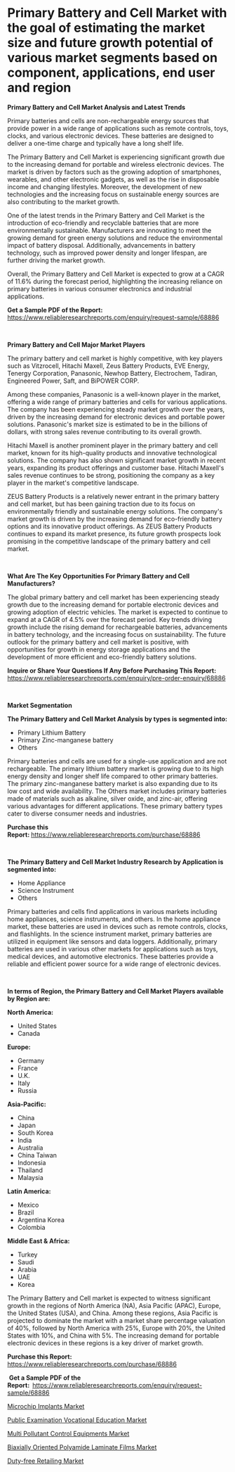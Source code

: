 <p><h1>Primary Battery and Cell Market with the goal of estimating the market size and future growth potential of various market segments based on component, applications, end user and region</h1></p><p><strong>Primary Battery and Cell Market Analysis and Latest Trends</strong></p>
<p><p>Primary batteries and cells are non-rechargeable energy sources that provide power in a wide range of applications such as remote controls, toys, clocks, and various electronic devices. These batteries are designed to deliver a one-time charge and typically have a long shelf life.</p><p>The Primary Battery and Cell Market is experiencing significant growth due to the increasing demand for portable and wireless electronic devices. The market is driven by factors such as the growing adoption of smartphones, wearables, and other electronic gadgets, as well as the rise in disposable income and changing lifestyles. Moreover, the development of new technologies and the increasing focus on sustainable energy sources are also contributing to the market growth.</p><p>One of the latest trends in the Primary Battery and Cell Market is the introduction of eco-friendly and recyclable batteries that are more environmentally sustainable. Manufacturers are innovating to meet the growing demand for green energy solutions and reduce the environmental impact of battery disposal. Additionally, advancements in battery technology, such as improved power density and longer lifespan, are further driving the market growth.</p><p>Overall, the Primary Battery and Cell Market is expected to grow at a CAGR of 11.6% during the forecast period, highlighting the increasing reliance on primary batteries in various consumer electronics and industrial applications.</p></p>
<p><strong>Get a Sample PDF of the Report:&nbsp;</strong> <a href="https://www.reliableresearchreports.com/enquiry/request-sample/68886">https://www.reliableresearchreports.com/enquiry/request-sample/68886</a></p>
<p>&nbsp;</p>
<p><strong>Primary Battery and Cell Major Market Players</strong></p>
<p><p>The primary battery and cell market is highly competitive, with key players such as Vitzrocell, Hitachi Maxell, Zeus Battery Products, EVE Energy, Tenergy Corporation, Panasonic, Newhop Battery, Electrochem, Tadiran, Engineered Power, Saft, and BiPOWER CORP. </p><p>Among these companies, Panasonic is a well-known player in the market, offering a wide range of primary batteries and cells for various applications. The company has been experiencing steady market growth over the years, driven by the increasing demand for electronic devices and portable power solutions. Panasonic's market size is estimated to be in the billions of dollars, with strong sales revenue contributing to its overall growth.</p><p>Hitachi Maxell is another prominent player in the primary battery and cell market, known for its high-quality products and innovative technological solutions. The company has also shown significant market growth in recent years, expanding its product offerings and customer base. Hitachi Maxell's sales revenue continues to be strong, positioning the company as a key player in the market's competitive landscape.</p><p>ZEUS Battery Products is a relatively newer entrant in the primary battery and cell market, but has been gaining traction due to its focus on environmentally friendly and sustainable energy solutions. The company's market growth is driven by the increasing demand for eco-friendly battery options and its innovative product offerings. As ZEUS Battery Products continues to expand its market presence, its future growth prospects look promising in the competitive landscape of the primary battery and cell market.</p></p>
<p>&nbsp;</p>
<p><strong>What Are The Key Opportunities For Primary Battery and Cell Manufacturers?</strong></p>
<p><p>The global primary battery and cell market has been experiencing steady growth due to the increasing demand for portable electronic devices and growing adoption of electric vehicles. The market is expected to continue to expand at a CAGR of 4.5% over the forecast period. Key trends driving growth include the rising demand for rechargeable batteries, advancements in battery technology, and the increasing focus on sustainability. The future outlook for the primary battery and cell market is positive, with opportunities for growth in energy storage applications and the development of more efficient and eco-friendly battery solutions.</p></p>
<p><strong>Inquire or Share Your Questions If Any Before Purchasing This Report:</strong> <a href="https://www.reliableresearchreports.com/enquiry/pre-order-enquiry/68886">https://www.reliableresearchreports.com/enquiry/pre-order-enquiry/68886</a></p>
<p>&nbsp;</p>
<p><strong>Market Segmentation</strong></p>
<p><strong>The Primary Battery and Cell Market Analysis by types is segmented into:</strong></p>
<p><ul><li>Primary Lithium Battery</li><li>Primary Zinc-manganese battery</li><li>Others</li></ul></p>
<p><p>Primary batteries and cells are used for a single-use application and are not rechargeable. The primary lithium battery market is growing due to its high energy density and longer shelf life compared to other primary batteries. The primary zinc-manganese battery market is also expanding due to its low cost and wide availability. The Others market includes primary batteries made of materials such as alkaline, silver oxide, and zinc-air, offering various advantages for different applications. These primary battery types cater to diverse consumer needs and industries.</p></p>
<p><strong>Purchase this Report:&nbsp;</strong><a href="https://www.reliableresearchreports.com/purchase/68886">https://www.reliableresearchreports.com/purchase/68886</a></p>
<p>&nbsp;</p>
<p><strong>The Primary Battery and Cell Market Industry Research by Application is segmented into:</strong></p>
<p><ul><li>Home Appliance</li><li>Science Instrument</li><li>Others</li></ul></p>
<p><p>Primary batteries and cells find applications in various markets including home appliances, science instruments, and others. In the home appliance market, these batteries are used in devices such as remote controls, clocks, and flashlights. In the science instrument market, primary batteries are utilized in equipment like sensors and data loggers. Additionally, primary batteries are used in various other markets for applications such as toys, medical devices, and automotive electronics. These batteries provide a reliable and efficient power source for a wide range of electronic devices.</p></p>
<p>&nbsp;</p>
<p><strong>In terms of Region, the Primary Battery and Cell Market Players available by Region are:</strong></p>
<p>
    <p> <strong> North America: </strong>
        <ul>
            <li>United States</li>
            <li>Canada</li>
        </ul>
        </p> 
    <p> <strong> Europe: </strong>
        <ul>
            <li>Germany</li>
            <li>France</li>
            <li>U.K.</li>
            <li>Italy</li>
            <li>Russia</li>
        </ul>
        </p> 
    <p> <strong> Asia-Pacific: </strong>
        <ul>
            <li>China</li>
            <li>Japan</li>
            <li>South Korea</li>
            <li>India</li>
            <li>Australia</li>
            <li>China Taiwan</li>
            <li>Indonesia</li>
            <li>Thailand</li>
            <li>Malaysia</li>
        </ul>
        </p> 
    <p> <strong> Latin America: </strong>
        <ul>
            <li>Mexico</li>
            <li>Brazil</li>
            <li>Argentina Korea</li>
            <li>Colombia</li>
        </ul>
        </p> 
    <p> <strong> Middle East & Africa: </strong>
        <ul>
            <li>Turkey</li>
            <li>Saudi</li>
            <li>Arabia</li>
            <li>UAE</li>
            <li>Korea</li>
        </ul>
    </p>
    </p>
<p><p>The Primary Battery and Cell market is expected to witness significant growth in the regions of North America (NA), Asia Pacific (APAC), Europe, the United States (USA), and China. Among these regions, Asia Pacific is projected to dominate the market with a market share percentage valuation of 40%, followed by North America with 25%, Europe with 20%, the United States with 10%, and China with 5%. The increasing demand for portable electronic devices in these regions is a key driver of market growth.</p></p>
<p><strong>Purchase this Report: </strong><a href="https://www.reliableresearchreports.com/purchase/68886">https://www.reliableresearchreports.com/purchase/68886</a></p>
<p>&nbsp;<strong>Get a Sample PDF of the Report:&nbsp;&nbsp;</strong><a href="https://www.reliableresearchreports.com/enquiry/request-sample/68886">https://www.reliableresearchreports.com/enquiry/request-sample/68886</a></p>
<p><strong></strong></p>
<p><p><a href="https://view.publitas.com/reportprime-1/microchip-implants-market-size-market-trends-and-growth-outlook-forecasted-for-period-from-2024-to-2031/">Microchip Implants Market</a></p><p><a href="https://iodized-pantydraco-05c.notion.site/Public-Examination-Vocational-Education-Market-Research-Report-Provides-Critical-Insights-that-can-h-3b3ca14030bb4dcbb89fe612965e11be">Public Examination Vocational Education Market</a></p><p><a href="https://issuu.com/reportprime-2/docs/multi-pollutant-control-equipments-market-size-203">Multi Pollutant Control Equipments Market</a></p><p><a href="https://view.publitas.com/reportprime-1/biaxially-oriented-polyamide-laminate-films-market-dynamics-2024-2031-also-about-its-market-trends-projections-and-opportunities/">Biaxially Oriented Polyamide Laminate Films Market</a></p><p><a href="https://three-jumbo-f6d.notion.site/Duty-free-Retailing-Market-Size-Global-Industry-Overview-Market-Segmentation-and-Forecast-2024-to-5e00fbb1686c47c4b3831524920d5655">Duty-free Retailing Market</a></p></p>